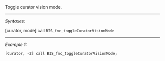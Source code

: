 Toggle curator vision mode.


---
*Syntaxes:*

[curator, mode] call `BIS_fnc_toggleCuratorVisionMode`

---
*Example 1:*

```sqf
[Curator, -2] call BIS_fnc_toggleCuratorVisionMode;
```
